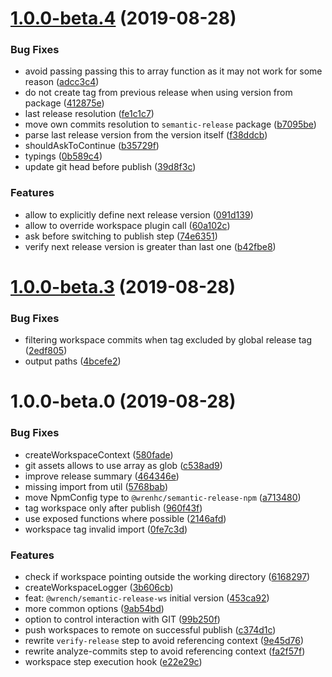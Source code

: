 # [1.0.0-beta.4](https://github.com/gavar/wrench/compare/v/semantic-release-ws/1.0.0-beta.3@beta...v/semantic-release-ws/1.0.0-beta.4@beta) (2019-08-28)


### Bug Fixes

* avoid passing passing this to array function as it may not work for some reason ([adcc3c4](https://github.com/gavar/wrench/commit/adcc3c4))
* do not create tag from previous release when using version from package ([412875e](https://github.com/gavar/wrench/commit/412875e))
* last release resolution ([fe1c1c7](https://github.com/gavar/wrench/commit/fe1c1c7))
* move own commits resolution to `semantic-release` package ([b7095be](https://github.com/gavar/wrench/commit/b7095be))
* parse last release version from the version itself ([f38ddcb](https://github.com/gavar/wrench/commit/f38ddcb))
* shouldAskToContinue ([b35729f](https://github.com/gavar/wrench/commit/b35729f))
* typings ([0b589c4](https://github.com/gavar/wrench/commit/0b589c4))
* update git head before publish ([39d8f3c](https://github.com/gavar/wrench/commit/39d8f3c))


### Features

* allow to explicitly define next release version ([091d139](https://github.com/gavar/wrench/commit/091d139))
* allow to override workspace plugin call ([60a102c](https://github.com/gavar/wrench/commit/60a102c))
* ask before switching to publish step ([74e6351](https://github.com/gavar/wrench/commit/74e6351))
* verify next release version is greater than last one ([b42fbe8](https://github.com/gavar/wrench/commit/b42fbe8))



# [1.0.0-beta.3](https://github.com/gavar/wrench/compare/v/semantic-release-ws/1.0.0-beta.2@beta...v/semantic-release-ws/1.0.0-beta.3@beta) (2019-08-28)


### Bug Fixes

* filtering workspace commits when tag excluded by global release tag ([2edf805](https://github.com/gavar/wrench/commit/2edf805))
* output paths ([4bcefe2](https://github.com/gavar/wrench/commit/4bcefe2))



# 1.0.0-beta.0 (2019-08-28)


### Bug Fixes

* createWorkspaceContext ([580fade](https://github.com/gavar/wrench/commit/580fade))
* git assets allows to use array as glob ([c538ad9](https://github.com/gavar/wrench/commit/c538ad9))
* improve release summary ([464346e](https://github.com/gavar/wrench/commit/464346e))
* missing import from util ([5768bab](https://github.com/gavar/wrench/commit/5768bab))
* move NpmConfig type to `@wrenhc/semantic-release-npm` ([a713480](https://github.com/gavar/wrench/commit/a713480))
* tag workspace only after publish ([960f43f](https://github.com/gavar/wrench/commit/960f43f))
* use exposed functions where possible ([2146afd](https://github.com/gavar/wrench/commit/2146afd))
* workspace tag invalid import ([0fe7c3d](https://github.com/gavar/wrench/commit/0fe7c3d))


### Features

* check if workspace pointing outside the working directory ([6168297](https://github.com/gavar/wrench/commit/6168297))
* createWorkspaceLogger ([3b606cb](https://github.com/gavar/wrench/commit/3b606cb))
* feat: `@wrench/semantic-release-ws` initial version ([453ca92](https://github.com/gavar/wrench/commit/453ca92))
* more common options ([9ab54bd](https://github.com/gavar/wrench/commit/9ab54bd))
* option to control interaction with GIT ([99b250f](https://github.com/gavar/wrench/commit/99b250f))
* push workspaces to remote on successful publish ([c374d1c](https://github.com/gavar/wrench/commit/c374d1c))
* rewrite `verify-release` step to avoid referencing context ([9e45d76](https://github.com/gavar/wrench/commit/9e45d76))
* rewrite analyze-commits step to avoid referencing context ([fa2f57f](https://github.com/gavar/wrench/commit/fa2f57f))
* workspace step execution hook ([e22e29c](https://github.com/gavar/wrench/commit/e22e29c))
